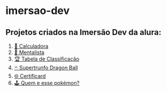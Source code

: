 # imersao-dev

## Projetos criados na Imersão Dev da alura:
<ol>
<!--     <li><a href="https://hebert324.github.io/imersao-dev/conversor/index.html" target="_blank" class="cor-lista">💰 Conversor de Moedas</a></li> -->
    <li><a href="https://hebert324.github.io/imersao-dev/calculadora/index.html" target="_blank" class="cor-lista">🔢 Calculadora</a></li>
    <li><a href="https://hebert324.github.io/imersao-dev/mentalista/index.html" target="_blank" class="cor-lista">🔮 Mentalista</a></li>
<!--     <li><a href="NaN" target="_blank" class="cor-lista">🎬 Aluraflix</a></li> -->
    <li><a href="https://hebert324.github.io/imersao-dev/tabela/index.html" target="_blank" class="cor-lista">🏆 Tabela de Classificação</a></li>
    <li><a href="https://hebert324.github.io/imersao-dev/superTrunfo/index.html" target="_blank" class="cor-lista">🃏 Supertrunfo Dragon Ball</a></li>
    <li><a href="https://hebert324.github.io/imersao-dev/certificard/index.html" target="_blank" class="cor-lista">🌐 Certificard</a></li>
    <li><a href="https://hebert324.github.io/imersao-dev/pokemon/index.html" target="_blank" class="cor-lista">🕹️ Quem e esse pokémon?</a></li>
</ol>
